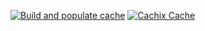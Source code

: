 [![Build and populate cache](https://github.com/bandithedoge/nur-packages/actions/workflows/build.yml/badge.svg)](https://github.com/bandithedoge/nur-packages/actions/workflows/build.yml)
[![Cachix Cache](https://img.shields.io/badge/cachix-bandithedoge-blue.svg)](https://bandithedoge.cachix.org)
